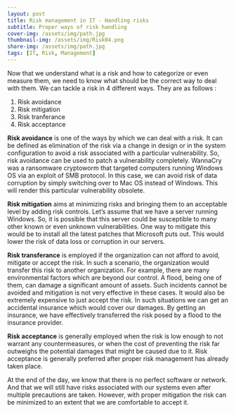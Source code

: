 ```yaml
---
layout: post
title: Risk management in IT - Handling risks
subtitle: Proper ways of risk handling
cover-img: /assets/img/path.jpg
thumbnail-img: /assets/img/Risk04.png
share-img: /assets/img/path.jpg
tags: [IT, Risk, Management]
---
```


Now that we understand what is a risk and how to categorize or
even measure them, we need to know what should be the correct
way to deal with them. We can tackle a risk in 4 different ways. They are as follows : 

01. Risk avoidance
02. Risk mitigation
03. Risk tranferance
04. Risk acceptance

**Risk avoidance** is one of the ways by which we can deal with a
risk. It can be defined as elimination of the risk via a change in 
design or in the system configuration to avoid a risk associated
with a particular vulnerability. So, risk avoidance can be used to
patch a vulnerability completely. WannaCry was a ransomware
cryptoworm that targeted computers running Windows OS via an
exploit of SMB protocol. In this case, we can avoid risk of data
corruption by simply switching over to Mac OS instead of
Windows. This will render this particular vulnerability obsolete.

**Risk mitigation** aims at minimizing risks and bringing them to
an acceptable level by adding risk controls. Let’s assume that we
have a server running Windows. So, it is possible that this server
could be susceptible to many other known or even unknown
vulnerabilities. One way to mitigate this would be to install all the
latest patches that Microsoft puts out. This would lower the risk of
data loss or corruption in our servers.

**Risk transferance** is employed if the organization can not afford
to avoid, mitigate or accept the risk. In such a scenario, the
organization would transfer this risk to another organization. For
example, there are many environmental factors which are beyond
our control. A flood, being one of them, can damage a significant
amount of assets. Such incidents cannot be avoided and mitigation
is not very effective in these cases. It would also be extremely
expensive to just accept the risk. In such situations we can get an
accidental insurance which would cover our damages. By getting
an insurance, we have effectively transferred the risk posed by a
flood to the insurance provider.

**Risk acceptance** is generally employed when the risk is low
enough to not warrant any countermeasures, or when the cost of 
preventing the risk far outweighs the potential damages that might
be caused due to it. Risk acceptance is generally preferred after
proper risk management has already taken place.

At the end of the day, we know that there is no perfect software or
network. And that we will still have risks associated with our
systems even after multiple precautions are taken. However, with
proper mitigation the risk can be minimized to an extent that we
are comfortable to accept it.
